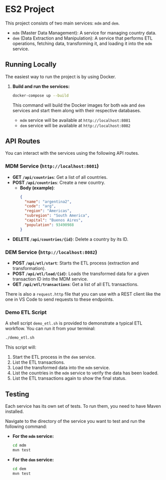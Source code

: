 # ES2 Project

This project consists of two main services: `mdm` and `dem`.

- `mdm` (Master Data Management): A service for managing country data.
- `dem` (Data Extraction and Manipulation): A service that performs ETL operations, fetching data, transforming it, and loading it into the `mdm` service.

## Running Locally

The easiest way to run the project is by using Docker.

1.  **Build and run the services:**
    ```bash
    docker-compose up --build
    ```
    This command will build the Docker images for both `mdm` and `dem` services and start them along with their respective databases.

    -   `mdm` service will be available at `http://localhost:8081`
    -   `dem` service will be available at `http://localhost:8082`

## API Routes

You can interact with the services using the following API routes.

### MDM Service (`http://localhost:8081`)

-   **GET `/api/countries`**: Get a list of all countries.
-   **POST `/api/countries`**: Create a new country.
    -   **Body (example)**:
        ```json
        {
          "name": "argentina2",
          "code": "arg",
          "region": "Americas",
          "subregion": "South America",
          "capital": "Buenos Aires",
          "population": 93490988
        }
        ```
-   **DELETE `/api/countries/{id}`**: Delete a country by its ID.

### DEM Service (`http://localhost:8082`)

-   **POST `/api/etl/start`**: Starts the ETL process (extraction and transformation).
-   **POST `/api/etl/load/{id}`**: Loads the transformed data for a given transaction ID into the MDM service.
-   **GET `/api/etl/transactions`**: Get a list of all ETL transactions.

There is also a `request.http` file that you can use with a REST client like the one in VS Code to send requests to these endpoints.

### Demo ETL Script

A shell script `demo_etl.sh` is provided to demonstrate a typical ETL workflow. You can run it from your terminal:

```bash
./demo_etl.sh
```

This script will:
1.  Start the ETL process in the `dem` service.
2.  List the ETL transactions.
3.  Load the transformed data into the `mdm` service.
4.  List the countries in the `mdm` service to verify the data has been loaded.
5.  List the ETL transactions again to show the final status.

## Testing

Each service has its own set of tests. To run them, you need to have Maven installed.

Navigate to the directory of the service you want to test and run the following command:

-   **For the `mdm` service:**
    ```bash
    cd mdm
    mvn test
    ```

-   **For the `dem` service:**
    ```bash
    cd dem
    mvn test
    ``` 